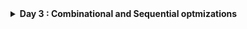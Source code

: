 <details>
  <Summary><strong> Day 3 : Combinational and Sequential optmizations</strong></summary>

## Contents
1. [Combinational Logic Optimisation](#Combinational-Logic-Optimisation)
2. [Sequential Logic Optimisation](#Sequential-Logic-Optimisation)
3. [Combinational Logic Optimisation-labs](#Combinational-Logic-Optimisation-examples)
4. [sequential-Logic-Optimisation-labs](#sequential-Logic-Optimisation-examples)

